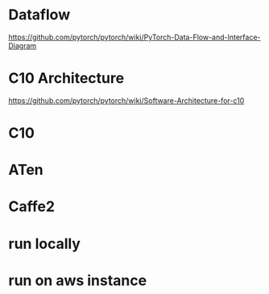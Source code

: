 # Dataflow

https://github.com/pytorch/pytorch/wiki/PyTorch-Data-Flow-and-Interface-Diagram

# C10 Architecture

https://github.com/pytorch/pytorch/wiki/Software-Architecture-for-c10   


# C10


# ATen


# Caffe2



# run locally



# run on aws instance